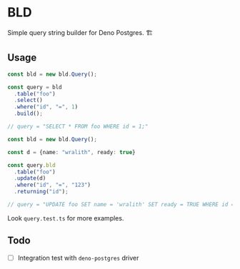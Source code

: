 # BLD

Simple query string builder for Deno Postgres. 🏗

## Usage

```ts
const bld = new bld.Query();

const query = bld
  .table("foo")
  .select()
  .where("id", "=", 1)
  .build();

// query = "SELECT * FROM foo WHERE id = 1;"
```

```ts
const bld = new bld.Query();

const d = {name: "wralith", ready: true}

const query.bld
  .table("foo")
  .update(d)
  .where("id", "=", "123")
  .returning("id");

// query = "UPDATE foo SET name = 'wralith' SET ready = TRUE WHERE id = '123' RETURNING id;"
```

Look `query.test.ts` for more examples.

## Todo

- [ ] Integration test with `deno-postgres` driver
